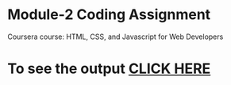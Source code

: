 # Module-2 Coding Assignment

Coursera course: HTML, CSS, and Javascript for Web Developers

# To see the output [CLICK HERE](https://yashmathur12.github.io/HTML-CSS-and-JavaScript/Assignments/module%202-solutions/index.html)

